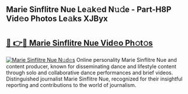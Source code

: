 ## Marie Sinflitre Nue Le𝚊k𝚎d N𝚞𝚍e - Part-H8P Vid𝚎o Photos Le𝚊ks XJByx

# <h2><a href="http://fb768q.evod.top/?m=Marie+Sinflitre+Nue">🔗 👉🔴 Marie Sinflitre Nue Vid𝚎o Ph𝚘t𝚘s</a></h2>

[![Marie Sinflitre Nue N𝚞d𝚎s](https://i.imgur.com/8V9OHl7.gif)](http://fb768q.evod.top/?m=Marie+Sinflitre+Nue)
Online personality Marie Sinflitre Nue and content producer, known for disseminating dance and lifestyle content through solo and collaborative dance performances and brief videos. Distinguished journalist Marie Sinflitre Nue, recognized for their insightful reporting and contributions to the world of journalism. 

